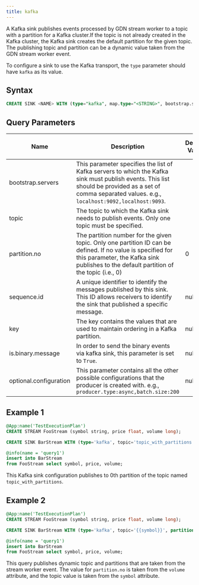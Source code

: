```yaml
---
title: kafka
---
```


A Kafka sink publishes events processed by GDN stream worker to a topic with a partition for a Kafka cluster.If the topic is not already created in the Kafka cluster, the Kafka sink creates the default partition for the given topic. The publishing topic and partition can be a dynamic value taken from the GDN stream worker event.

To configure a sink to use the Kafka transport, the `type` parameter should have `kafka` as its value.

## Syntax

```sql
CREATE SINK <NAME> WITH (type="kafka", map.type="<STRING>", bootstrap.servers="<STRING>", topic="<STRING>", partition.no="<INT>", sequence.id="<STRING>", key="<STRING>", is.binary.message="<BOOL>", optional.configuration="<STRING>")
```

## Query Parameters

| Name                   | Description             | Default Value | Possible Data Types | Optional | Dynamic |
|------------------------|-------------------------|---------------|---------------------|----------|---------|
| bootstrap.servers      | This parameter specifies the list of Kafka servers to which the Kafka sink must publish events. This list should be provided as a set of comma separated values. e.g., `localhost:9092,localhost:9093`. |               | STRING              | No       | No      |
| topic                  | The topic to which the Kafka sink needs to publish events. Only one topic must be specified.                    |               | STRING              | No       | No      |
| partition.no           | The partition number for the given topic. Only one partition ID can be defined. If no value is specified for this parameter, the Kafka sink publishes to the default partition of the topic (i.e., 0)   | 0             | INT                 | Yes      | No      |
| sequence.id            | A unique identifier to identify the messages published by this sink. This ID allows receivers to identify the sink that published a specific message.       | null          | STRING              | Yes      | No      |
| key                    | The key contains the values that are used to maintain ordering in a Kafka partition.                            | null          | STRING              | Yes      | No      |
| is.binary.message      | In order to send the binary events via kafka sink, this parameter is set to `True`.                           | null          | BOOL                | No       | No      |
| optional.configuration | This parameter contains all the other possible configurations that the producer is created with. e.g., `producer.type:async,batch.size:200`                 | null          | STRING              | Yes      | No      |

## Example 1

```sql
@App:name('TestExecutionPlan')
CREATE STREAM FooStream (symbol string, price float, volume long);

CREATE SINK BarStream WITH (type='kafka', topic='topic_with_partitions', partition.no='0', bootstrap.servers='localhost:9092', map.type='json') (symbol string, price float, volume long);

@info(name = 'query1')
insert into BarStream
from FooStream select symbol, price, volume;
```

This Kafka sink configuration publishes to 0th partition of the topic named `topic_with_partitions`.

## Example 2

```sql
@App:name('TestExecutionPlan')
CREATE STREAM FooStream (symbol string, price float, volume long);

CREATE SINK BarStream WITH (type='kafka', topic='{{symbol}}', partition.no='{{volume}}', bootstrap.servers='localhost:9092', map.type='json') (symbol string, price float, volume long);

@info(name = 'query1')
insert into BarStream
from FooStream select symbol, price, volume;
```

This query publishes dynamic topic and partitions that are taken from the stream worker event. The value for `partition.no` is taken from the `volume` attribute, and the topic value is taken from the `symbol` attribute.
